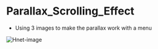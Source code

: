 # Parallax_Scrolling_Effect

- Using 3 images to make the parallax work with a menu


![Hnet-image](https://user-images.githubusercontent.com/25908504/155624993-16a835ea-f497-4ac6-867a-9cf70c3ce18c.gif)


